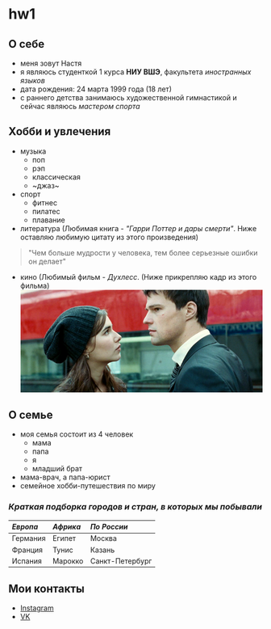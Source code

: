 # hw1
## О себе
* меня зовут Настя
* я являюсь студенткой 1 курса **НИУ ВШЭ**, факультета *иностранных языков*
* дата рождения: 24 марта 1999 года (18 лет)
* с раннего детства занимаюсь художественной гимнастикой и сейчас являюсь *мастером спорта*
## Хобби и увлечения
* музыка 
    * поп
    * рэп
    * классическая
    * ~джаз~
* спорт
    * фитнес
    * пилатес
    * плавание
* литература (Любимая книга - *"Гарри Поттер и дары смерти"*. Ниже оставляю любимую цитату из этого произведения)
> "Чем больше мудрости у человека, тем более серьезные ошибки он делает"
* кино (Любимый фильм - *Духлесс*. (Ниже прикрепляю кадр из этого фильма)
![ ](https://github.com/Nassts/hw1/blob/master/73936419.png)
## О семье
* моя семья состоит из 4 человек
    * мама
    * папа
    * я
    * младший брат
* мама-врач, а папа-юрист
* семейное хобби-путешествия по миру
### *Краткая подборка городов и стран, в которых мы побывали*
|  *Европа*    | *Африка*  | *По России*       |
|  :-----------| :---------|:------------------|
|  Германия    | Египет    | Москва            |
|  Франция     | Тунис     | Казань            |
|  Испания     | Марокко   | Санкт-Петербург   |
## Мои контакты
* [Instagram](https://www.instagram.com/nassts/)
* [VK](https://vk.com/nasstss)
